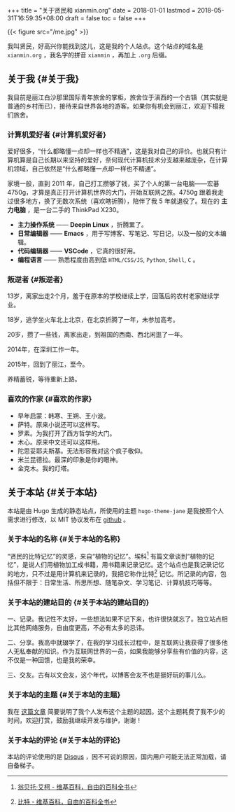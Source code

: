 +++
title = "关于贤民和 xianmin.org"
date = 2018-01-01
lastmod = 2018-05-31T16:59:35+08:00
draft = false
toc = false
+++

{{< figure src="/me.jpg" >}}

我叫贤民，好高兴你能找到这儿，这是我的个人站点。这个站点的域名是 `xianmin.org` ，我名字的拼音 `xianmin` ，再加上 `.org` 后缀。


## 关于我 {#关于我}

我目前是丽江白沙那里国际青年旅舍的掌柜，旅舍位于滇西的一个古镇（其实就是普通的乡村而已），接待来自世界各地的游客。如果你有机会到丽江，欢迎下榻我们旅舍。


### 计算机爱好者 {#计算机爱好者}

爱好很多，“什么都略懂一点却一样也不精通”，这是我对自己的评价。也就只有计算机算是自己长期以来坚持的爱好，奈何现代计算机技术分支越来越庞杂，在计算机领域，自己依然是“什么都略懂一点却一样也不精通”。

家境一般，直到 2011 年，自己打工攒够了钱，买了个人的第一台电脑——宏碁4750g，才算是真正打开计算机世界的大门，开始互联网之旅。4750g 跟着我走过很多地方，换了无数次系统（喜欢瞎折腾），陪伴了我 5 年就退役了。现在的 **主力电脑** ，是一台二手的 ThinkPad X230。

-   **主力操作系统** —— **Deepin Linux** ，折腾累了。
-   **日常编辑器** —— **Emacs** ，用于写博客、写笔记、写日记，以及一般的文本编辑。
-   **代码编辑器** —— **VSCode** ，它真的很好用。
-   **编程语言** —— 熟悉程度由高到低 `HTML/CSS/JS`, `Python`, `Shell`, `C` 。


### 叛逆者 {#叛逆者}

13岁，离家出走2个月，羞于在原本的学校继续上学，回落后的农村老家继续学业。

18岁，逃学坐火车北上北京，在北京折腾了一年，未参加高考。

20岁，攒了一些钱，离家出走，到祖国的西南、西北闲逛了一年。

2014年，在深圳工作一年。

2015年，回到了丽江，至今。

养精蓄锐，等待重新上路。


### 喜欢的作家 {#喜欢的作家}

-   早年启蒙：韩寒、王朔、王小波。
-   萨特。原来小说还可以这样写。
-   罗素。为我打开了西方哲学的大门。
-   木心。原来中文还可以这样用。
-   陀思妥耶夫斯基。无法形容我对这个疯子敬仰。
-   米兰昆德拉。最深的印象是你的眼神。
-   金克木。我的灯塔。


## 关于本站 {#关于本站}

本站是由 Hugo 生成的静态站点，所使用的主题 `hugo-theme-jane` 是我按照个人需求进行修改，以 MIT 协议发布在 [github](https://github.com/xianmin/hugo-theme-jane) 。


### 关于本站的名称 {#关于本站的名称}

“贤民的比特记忆”的灵感，来自“植物的记忆”。埃科[^fn:1] 有篇文章谈到“植物的记忆”，是说人们用植物加工成书籍，用书籍来记录记忆。这个站点也是我记录记忆的地方，只不过是用计算机来记录的，我把它称作比特[^fn:2] 记忆。所记录的内容，包括但不限于：日常生活、所思所想、随笔杂文、学习笔记、计算机技巧等等。


### 关于本站的建站目的 {#关于本站的建站目的}

一、记录。我记性不太好，一些想法如果不记下来，也许很快就忘了。独立站点相比其他网络服务，自由度更高，不必有太多的忌讳。

二、分享。我高中就辍学了，在我的学习成长过程中，是互联网让我获得了很多他人无私奉献的知识。作为互联网世界的一员，如果我能够分享些有价值的内容，这不仅是一种回馈，也是我的荣幸。

三、交友。古有以文会友，这个年代，以博客会友不也是挺好玩的事儿么。


### 关于本站的主题 {#关于本站的主题}

我在 [这篇文章](http://www.xianmin.org/post/hugo-theme-jane-publish/) 简要说明了我个人发布这个主题的起因。这个主题耗费了我不少的时间，欢迎打赏，鼓励我继续开发与维护，谢谢！


### 关于本站的评论 {#关于本站的评论}

本站的评论使用的是 [Disqus](https://disqus.com/home/) ，因不可说的原因，国内用户可能无法正常加载，请自备梯子。

[^fn:1]: [翁贝托·艾柯 - 维基百科，自由的百科全书](https://zh.wikipedia.org/zh-hans/%E7%BF%81%E8%B4%9D%E6%89%98%C2%B7%E5%9F%83%E5%8F%AF)
[^fn:2]: [比特 - 维基百科，自由的百科全书](https://zh.wikipedia.org/wiki/%E4%BD%8D%E5%85%83)
